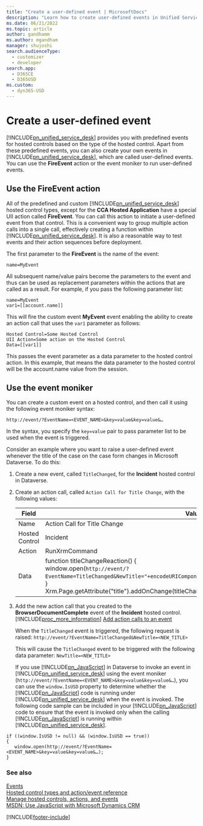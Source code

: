 ```yaml
---
title: "Create a user-defined event | MicrosoftDocs"
description: "Learn how to create user-defined events in Unified Service Desk and how you can use the FireEvent action or the event moniker to run such events."
ms.date: 06/21/2022
ms.topic: article
author: gandhamm
ms.author: mgandham
manager: shujoshi
search.audienceType: 
  - customizer
  - developer
search.app: 
  - D365CE
  - D365USD
ms.custom: 
  - dyn365-USD
---
```

# Create a user-defined event



[!INCLUDE[pn_unified_service_desk](../includes/pn-unified-service-desk.md)] provides you with predefined events for hosted controls based on the type of the hosted control. Apart from these predefined events, you can also create your own events in [!INCLUDE[pn_unified_service_desk](../includes/pn-unified-service-desk.md)], which are called user-defined events. You can use the **FireEvent** action or the event moniker to run user-defined events.  

<a name="FireEvent"></a>   
## Use the FireEvent action  
 All of the predefined and custom [!INCLUDE[pn_unified_service_desk](../includes/pn-unified-service-desk.md)] hosted control types, except for the **CCA Hosted Application** have a special UII action called **FireEvent**. You can call this action to initiate a user-defined event from that control. This is a convenient way to group multiple action calls into a single call, effectively creating a function within [!INCLUDE[pn_unified_service_desk](../includes/pn-unified-service-desk.md)]. It is also a reasonable way to test events and their action sequences before deployment.  

 The first parameter to the **FireEvent** is the name of the event:  

```  
name=MyEvent  
```  

 All subsequent name/value pairs become the parameters to the event and thus can be used as replacement parameters within the actions that are called as a result. For example, if you pass the following parameter list:  

```  
name=MyEvent  
var1=[[account.name]]  
```  

 This will fire the custom event **MyEvent** event enabling the ability to create an action call that uses the `var1` parameter as follows:  

```  
Hosted Control=Some Hosted Control  
UII Action=Some action on the Hosted Control  
Data=[[var1]]  
```  

 This passes the event parameter as a data parameter to the hosted control action. In this example, that means the data parameter to the hosted control will be the account.name value from the session.  

<a name="EventMoniker"></a>   
## Use the event moniker  
 You can create a custom event on a hosted control, and then call it using the following event moniker syntax:  

```  
http://event/?EventName=<EVENT_NAME>&key=value&key=value&…  
```  

 In the syntax, you specify the `key=value` pair to pass parameter list to be used when the event is triggered.  

 Consider an example where you want to raise a user-defined event whenever the title of the case on the case form changes in Microsoft Dataverse. To do this:  

1. Create a new event, called `TitleChanged`, for the **Incident** hosted control in Dataverse.  

2. Create an action call, called `Action Call for Title Change`, with the following values:  


   |     Field      |                                                                                                                         Value                                                                                                                         |
   |----------------|-------------------------------------------------------------------------------------------------------------------------------------------------------------------------------------------------------------------------------------------------------|
   |      Name      |                                                                                                             Action Call for Title Change                                                                                                              |
   | Hosted Control |                                                                                                                       Incident                                                                                                                        |
   |     Action     |                                                                                                                     RunXrmCommand                                                                                                                     |
   |      Data      | function titleChangeReaction()  {<br /> window.open(`http://event/?EventName=TitleChanged&NewTitle="+encodeURIComponent(Xrm.Page.getAttribute("title").getValue()`));<br /> }<br /> Xrm.Page.getAttribute("title").addOnChange(titleChangeReaction); |


3. Add the new action call that you created to the **BrowserDocumentComplete** event of the **Incident** hosted control. [!INCLUDE[proc_more_information](../includes/proc-more-information.md)] [Add action calls to an event](../unified-service-desk/add-action-calls-event.md)  

    When the `TitleChanged` event is triggered, the following request is raised: `http://event/?EventName=TitleChanged&NewTitle=<NEW_TITLE>`  

    This will cause the `TitleChanged` event to be triggered with the following data parameter: `NewTitle=<NEW_TITLE>`  

   If you use [!INCLUDE[pn_JavaScript](../includes/pn-javascript.md)] in Dataverse to invoke an event in [!INCLUDE[pn_unified_service_desk](../includes/pn-unified-service-desk.md)] using the event moniker (`http://event/?EventName=<EVENT_NAME>&key=value&key=value&…`), you can use the `window.IsUSD` property to determine whether the [!INCLUDE[pn_JavaScript](../includes/pn-javascript.md)] code is running under [!INCLUDE[pn_unified_service_desk](../includes/pn-unified-service-desk.md)] when the event is invoked. The following code sample can be included in your [!INCLUDE[pn_JavaScript](../includes/pn-javascript.md)] code to ensure that the event is invoked only when the calling [!INCLUDE[pn_JavaScript](../includes/pn-javascript.md)] is running within [!INCLUDE[pn_unified_service_desk](../includes/pn-unified-service-desk.md)].  

```  
if ((window.IsUSD != null) && (window.IsUSD == true))  
{  
   window.open(http://event/?EventName=<EVENT_NAME>&key=value&key=value&…);  
}  
```  

### See also  

 [Events](../unified-service-desk/events.md)   
 [Hosted control types and action/event reference](../unified-service-desk/hosted-control-types-action-event-reference.md)   
 [Manage hosted controls, actions, and events](../unified-service-desk/manage-hosted-controls-actions-events.md)   
 [MSDN: Use JavaScript with Microsoft Dynamics CRM](/previous-versions/dynamicscrm-2016/developers-guide/hh771584(v=crm.8))


[!INCLUDE[footer-include](../includes/footer-banner.md)]
